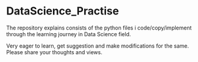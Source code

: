 # DataScience_Practise
The repository explains consists of the python files i code/copy/implement through the learning journey in Data Science field.

Very eager to learn, get suggestion and make modifications for the same. Please share your thoughts and views.
